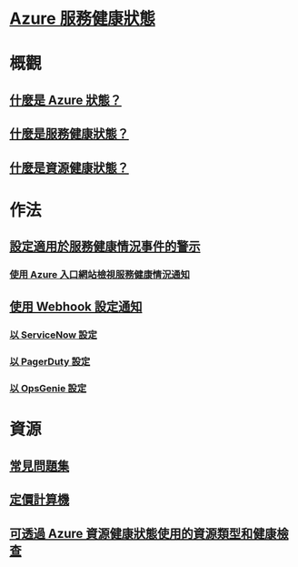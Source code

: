 # [Azure 服務健康狀態](index.md)

# 概觀
## [什麼是 Azure 狀態？](azure-status-overview.md)
## [什麼是服務健康狀態？](service-health-overview.md)
## [什麼是資源健康狀態？](resource-health-overview.md)
# 作法

## [設定適用於服務健康情況事件的警示](../monitoring-and-diagnostics/monitoring-activity-log-alerts-on-service-notifications.md?toc=%2fazure%2fservice-health%2ftoc.json)
### [使用 Azure 入口網站檢視服務健康情況通知](../monitoring-and-diagnostics/monitoring-service-notifications.md?toc=%2fazure%2fservice-health%2ftoc.json)
## [使用 Webhook 設定通知](service-health-alert-webhook-guide.md)
### [以 ServiceNow 設定](service-health-alert-webhook-servicenow.md)
### [以 PagerDuty 設定](service-health-alert-webhook-pagerduty.md)
### [以 OpsGenie 設定](service-health-alert-webhook-opsgenie.md)
# 資源
## [常見問題集](resource-health-faq.md)
## [定價計算機](https://azure.microsoft.com/pricing/calculator/)
## [可透過 Azure 資源健康狀態使用的資源類型和健康檢查](resource-health-checks-resource-types.md)
